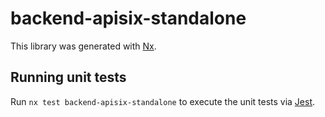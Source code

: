 # backend-apisix-standalone

This library was generated with [Nx](https://nx.dev).

## Running unit tests

Run `nx test backend-apisix-standalone` to execute the unit tests via [Jest](https://jestjs.io).
